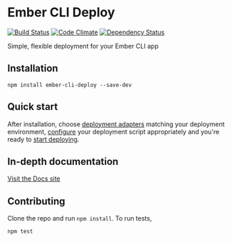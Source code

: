 # Ember CLI Deploy
[![Build Status](https://travis-ci.org/ember-cli/ember-cli-deploy.svg?branch=master)](https://travis-ci.org/ember-cli/ember-cli-deploy) [![Code Climate](https://codeclimate.com/github/ember-cli/ember-cli-deploy/badges/gpa.svg)](https://codeclimate.com/github/ember-cli/ember-cli-deploy)
[![Dependency Status](https://david-dm.org/ember-cli/ember-cli-deploy.svg)](https://david-dm.org/ember-cli/ember-cli-deploy)

Simple, flexible deployment for your Ember CLI app

## Installation

```
npm install ember-cli-deploy --save-dev
```

## Quick start

After installation, choose [deployment adapters](http://ember-cli.github.io/ember-cli-deploy/docs/v0.4.x/existing-custom-adapters/) matching your deployment environment, [configure](http://ember-cli.github.io/ember-cli-deploy/docs/v0.4.x/configuration/) your deployment script appropriately and you're ready to [start deploying](http://ember-cli.github.io/ember-cli-deploy/docs/v0.4.x/how-to-use/).

## In-depth documentation

[Visit the Docs site](http://ember-cli.github.io/ember-cli-deploy/)

## Contributing

Clone the repo and run `npm install`. To run tests,

    npm test
